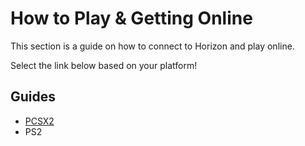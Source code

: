 # How to Play & Getting Online

This section is a guide on how to connect to Horizon and play online. 

Select the link below based on your platform!

## Guides

- [PCSX2](/getting-online/pcsx2/README.md)
- PS2
